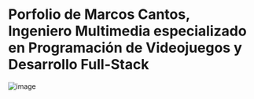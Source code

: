 # Porfolio de Marcos Cantos, Ingeniero Multimedia especializado en Programación de Videojuegos y Desarrollo Full-Stack
![image](https://github.com/user-attachments/assets/215a42b4-7a73-43f7-a04e-e9d7c2f7e11f)
